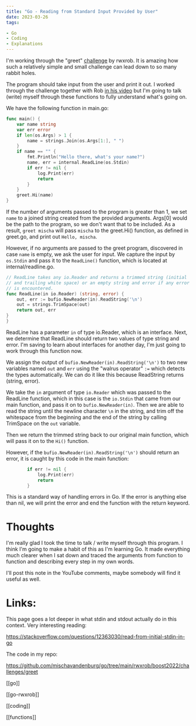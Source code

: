 ```yaml
---
title: "Go - Reading from Standard Input Provided by User"
date: 2023-03-26
tags:

- Go
- Coding
- Explanations
---
```


I'm working through the "greet" [challenge](https://rwx.gg/lang/cha/) by rwxrob. It is amazing how such a relatively simple and small challenge can lead down to so many rabbit holes.

The program should take input from the user and print it out. I worked through the challenge together with Rob [in his video](https://www.youtube.com/watch?v=WMH5ENF_Xvo) but I'm going to talk (write) myself through these functions to fully understand what's going on.

We have the following function in main.go:

```go
func main() {
	var name string
	var err error
	if len(os.Args) > 1 {
		name = strings.Join(os.Args[1:], " ")
	}
	if name == "" {
		fmt.Println("Hello there, what's your name?")
		name, err = internal.ReadLine(os.Stdin)
		if err != nil {
			log.Print(err)
			return
		}
	}
	greet.Hi(name)
}
```

If the number of arguments passed to the program is greater than 1, we set `name` to a joined string created from the provided arguments. Args[0] would be the path to the program, so we don't want that to be included. As a result, `greet mischa` will pass `mischa` to the greet.Hi() function, as defined in greet.go, and print out `Hello, mischa`.

However, if no arguments are passed to the greet program, discovered in case `name` is empty, we ask the user for input. We capture the input by `os.Stdin` and pass it to the `ReadLine()` function, which is located at internal/readline.go. 

```go
// ReadLine takes any io.Reader and returns a trimmed string (initial
// and trailing white space) or an empty string and error if any error
// is encountered.
func ReadLine(in io.Reader) (string, error) {
	out, err := bufio.NewReader(in).ReadString('\n')
	out = strings.TrimSpace(out)
	return out, err
}
}
```

ReadLine has a parameter `in` of type io.Reader, which is an interface. Next, we determine that ReadLine should return two values of type string and error. I'm saving to learn about interfaces for another day, I'm just going to work through this function now.

We assign the output of `bufio.NewReader(in).ReadString('\n')` to two new variables named `out` and `err` using the "walrus operator" `:=` which detects the types automatically. We can do it like this because ReadString returns (string, error). 

We take the `in` argument of type `io.Reader` which was passed to the ReadLine function, which in this case is the `io.Stdin` that came from our main function, and pass it on to `bufio.NewReader(in)`. Then we are able to read the string until the newline character `\n` in the string, and trim off the whitespace from the beginning and the end of the string by calling TrimSpace on the `out` variable. 

Then we return the trimmed string back to our original main function, which will pass it on to the `Hi()` function.

However, if the `bufio.NewReader(in).ReadString('\n')` should return an error, it is caught by this code in the main function:

```go
		if err != nil {
			log.Print(err)
			return
		}
```

This is a standard way of handling errors in Go. If the error is anything else than nil, we will print the error and end the function with the return keyword.

# Thoughts

I'm really glad I took the time to talk / write myself through this program. I think I'm going to make a habit of this as I'm learning Go. It made everything much clearer when I sat down and traced the arguments from function to function and describing every step in my own words.

I'll post this note in the YouTube comments, maybe somebody will find it useful as well.

# Links:

This page goes a lot deeper in what stdin and stdout actually do in this context. Very interesting reading:

https://stackoverflow.com/questions/12363030/read-from-initial-stdin-in-go

The code in my repo:

https://github.com/mischavandenburg/go/tree/main/rwxrob/boost2022/challenges/greet

[[go]]

[[go-rwxrob]]

[[coding]]

[[functions]]



